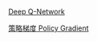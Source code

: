 [Deep Q-Network](https://bluefisher.github.io/2018/05/07/Deep-Q-Network/)

[策略梯度 Policy Gradient](https://bluefisher.github.io/2018/05/10/%E7%AD%96%E7%95%A5%E6%A2%AF%E5%BA%A6-Policy-Gradient/)